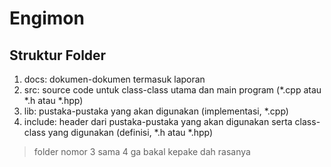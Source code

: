 # Engimon

## Struktur Folder
1. docs: dokumen-dokumen termasuk laporan
2. src: source code untuk class-class utama dan main program (*.cpp atau *.h
   atau *.hpp)
3. lib: pustaka-pustaka yang akan digunakan (implementasi, *.cpp)
4. include: header dari pustaka-pustaka yang akan digunakan serta class-class
   yang digunakan (definisi, *.h atau *.hpp)
> folder nomor 3 sama 4 ga bakal kepake dah rasanya
